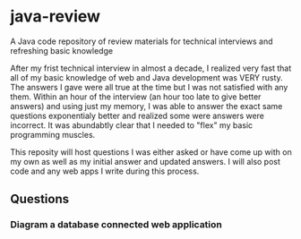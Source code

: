 # java-review
A Java code repository of review materials for technical interviews and refreshing basic knowledge

After my frist technical interview in almost a decade, I realized very fast that all of my basic
knowledge of web and Java development was VERY rusty.  The answers I gave were all true at the time
but I was not satisfied with any them.  Within an hour of the interview (an hour too late to give better
answers) and using just my memory, I was able to answer the exact same questions exponentialy better and 
realized some were answers were incorrect. It was abundabtly clear that I needed to "flex" my basic 
programming muscles.

This reposity will host questions I was either asked or have come up with on my own as well as my initial
answer and updated answers.  I will also post code and any web apps I write during this process.


## Questions
### Diagram a database connected web application

